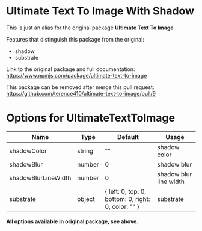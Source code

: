 # Ultimate Text To Image With Shadow

This is just an alias for the original package **Ultimate Text To Image**

Features that distinguish this package from the original:
- shadow
- substrate

Link to the original package and full documentation:
https://www.npmjs.com/package/ultimate-text-to-image

This package can be removed after merge this pull request:
https://github.com/terence410/ultimate-text-to-image/pull/9

# Options for UltimateTextToImage
| Name | Type | Default | Usage |
| --- | --- | --- | --- |
shadowColor|string|""|shadow color
shadowBlur|number|0|shadow blur
shadowBlurLineWidth|number|0|shadow blur line width
substrate|object|{ left: 0, top: 0, bottom: 0, right: 0, color: "" }|substrate

**All options available in original package, see above.**